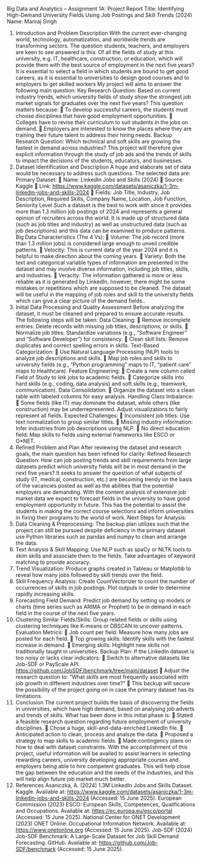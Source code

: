 Big Data and Analytics – Assignment 1A: Project Report
Title: Identifying High-Demand University Fields Using Job Postings and Skill Trends
(2024)
Name: Manraj Singh
1. Introduction and Problem Description
With the current ever-changing world, technology, automatization, and worldwide trends are
transforming sectors. The question students, teachers, and employers are keen to see answered
is this: Of all the fields of study at this university, e.g. IT, healthcare, construction, or education,
which will provide them with the best source of employment in the next five years? It is
essential to select a field in which students are bound to get good careers, as it is essential to
universities to design good courses and to employers to get skilled workers
My project will aims to answer the following main question:
Key Research Question:
Based on current industry trends, which university fields of study show the strongest job
market signals for graduates over the next five years?
This question matters because:
 To develop successful careers, the students must choose disciplines that have good
employment opportunities.
 Colleges have to revise their curriculum to suit students in the jobs on demand.
 Employers are interested to know the places where they are training their future talent
to address their hiring needs.
Backup Research Question:
Which technical and soft skills are growing the fastest in demand across industries?
This project will therefore give explicit information through the study of job ads and the trends
of skills to impact the decisions of the students, educators, and businesses.
2. Dataset Identification and Description
A huge and elaborate set of data would be necessary to address such questions. The selected
data are:
Primary Dataset:
 Name: LinkedIn Jobs and Skills (2024)
 Source: Kaggle
 Link: https://www.kaggle.com/datasets/asaniczka/1-3m-linkedin-jobs-and-skills-2024
 Fields: Job Title, Industry, Job Description, Required Skills, Company Name,
Location, Job Function, Seniority Level
Such a dataset is the best to work with since it provides more than 1.3 million job postings of
2024 and represents a general opinion of recruiters across the world. It is made up of structured
data (such as job titles and industry) as well as unstructured data (such as job descriptions) and
this data can be examined to produce patterns.
Big Data Characteristics (The 4 Vs):
 Volume: The job record (more than 1.3 million jobs) is considered large enough to
unveil credible patterns.
 Velocity: This is current data of the year 2024 and it is helpful to make direction about
the coming years.
 Variety: Both the text and categorical variable types of information are presented in
the dataset and may involve diverse information, including job titles, skills, and
industries.
 Veracity: The information gathered is more or less reliable as it is generated by
LinkedIn, however, there might be some mistakes or repetitions which are supposed
to be cleaned.
The dataset will be useful in the mapping of job roles and skill to the university fields which
can give a clear picture of the demand fields..
3. Initial Data Processing and Quality Assessment
Before analyzing the dataset, it must be cleaned and prepared to ensure accurate results. The
following steps will be taken:
Data Cleaning:
 Remove incomplete entries: Delete records with missing job titles, descriptions, or
skills.
 Normalize job titles: Standardize variations (e.g., “Software Engineer” and “Software
Developer”) for consistency.
 Clean skill lists: Remove duplicates and correct spelling errors in skills.
Text-Based Categorization:
 Use Natural Language Processing (NLP) tools to analyze job descriptions and skills.
 Map job roles and skills to university fields (e.g., “Python programming” maps to IT,
“patient care” maps to Healthcare).
Feature Engineering:
 Create a new column called Field of Study to link jobs to academic fields.
 Categorize skills into hard skills (e.g., coding, data analysis) and soft skills (e.g.,
teamwork, communication).
Data Consolidation:
 Organize the dataset into a clean table with labeled columns for easy analysis.
Handling Class Imbalance:
 Some fields (like IT) may dominate the dataset, while others (like construction) may be
underrepresented. Adjust visualizations to fairly represent all fields.
Expected Challenges:
 Inconsistent job titles: Use text normalization to group similar titles.
 Missing industry information: Infer industries from job descriptions using NLP.
 No direct education field: Map skills to fields using external frameworks like ESCO
or O*NET.
4. Refined Problem and Plan
After reviewing the dataset and research goals, the main question has been refined for clarity:
Refined Research Question:
How can job posting trends and skill requirements from large datasets predict which
university fields will be in most demand in the next five years?
It seeks to answer the question of what subjects of study (IT, medical, construction, etc.) are
becoming trendy on the basis of the vacancies posted as well as the abilities that the potential
employers are demanding. With the content analysis of extensive job market data we expect to
forecast fields in the university to have good employment opportunity in future. This has the
potential to assist the students in making the correct course selections and inform universities
in fixing their programs to the world of work.
Next Steps for Analysis:
1. Data Cleaning & Preprocessing: The backup plan utilizes such that the project can
still be pursued despite deficiency in the primary dataset use Python libraries such as
pandas and numpy to clean and arrange the data.
2. Text Analysis & Skill Mapping: Use NLP such as spaCy or NLTK tools to skim skills
and associate them to the fields. Take advantages of keyword matching to provide
accuracy.
3. Trend Visualization: Produce graphs created in Tableau or Matplotlib to reveal how
many jobs followed by skill trends over the field.
4. Skill Frequency Analysis: Create CountVectorizer to count the number of occurrences
of skills in job postings. Plot outputs in order to determine rapidly increasing skills.
5. Forecasting Field Demand: Predict job demand by setting up models or charts (time
series such as ARIMA or Prophet) to be in demand in each field in the course of the
next five years.
6. Clustering Similar Fields/Skills: Group related fields or skills using clustering
techniques like K-means or DBSCAN to uncover patterns.
Evaluation Metrics:
 Job count per field: Measure how many jobs are posted for each field.
 Top growing skills: Identify skills with the fastest increase in demand.
 Emerging skills: Highlight new skills not traditionally taught in universities.
Backup Plan:
If the LinkedIn dataset is too noisy or lacks clear indicators:
 Switch to alternative datasets like Job-SDF or PayScale API. https://github.com/JobSDF/benchmark/tree/main/dataset
 Adjust the research question to: “What skills are most frequently associated with job
growth in different industries over time?”
 This backup will secure the possibility of the project going on in case the primary
dataset has its limitations.
5. Conclusion
The current project builds the basis of discovering the fields in universities, which have high
demand, based on analysing job adverts and trends of skills. What has been done in this
initial phase is:
 Stated a feasible research question regarding future employment of university
disciplines.
 Chose a huge, skill-and-data-enriched LinkedIn file.
 Anticipated action to clean, process and analsze the data.
 Proposed a strategy to map skills to academic fields.
 Made contingency plans on how to deal with dataset constraints.
With the accomplishment of this project, useful information will be availed to assist learners
in selecting rewarding careers, university developing appropriate courses and employers being
able to hire competent graduates. This will help close the gap between the education and the
needs of the industries, and this will help align future job market much better.
6. References
Asaniczka, A. (2024) 1.3M LinkedIn Jobs and Skills Dataset. Kaggle. Available at:
https://www.kaggle.com/datasets/asaniczka/1-3m-linkedin-jobs-and-skills-2024 (Accessed:
15 June 2025).
European Commission (2023) ESCO: European Skills, Competences, Qualifications and
Occupations. Available at: https://ec.europa.eu/esco/portal (Accessed: 15 June 2025).
National Center for ONET Development (2023) ONET Online: Occupational Information
Network. Available at: https://www.onetonline.org (Accessed: 15 June 2025).
Job-SDF (2024) Job-SDF Benchmark: A Large-Scale Dataset for Job Skill Demand
Forecasting. GitHub. Available at: https://github.com/Job-SDF/benchmark (Accessed: 15
June 2025). 
